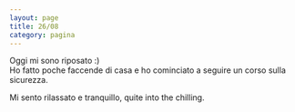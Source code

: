 ```yaml
--- 
layout: page
title: 26/08
category: pagina
---
```


Oggi mi sono riposato :)  
Ho fatto poche faccende di casa e ho cominciato a seguire un corso sulla
sicurezza.  

Mi sento rilassato e tranquillo, quite into the chilling.
